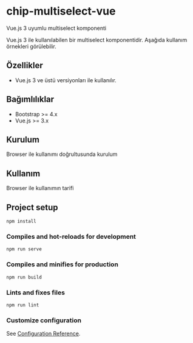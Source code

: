 # chip-multiselect-vue
Vue.js 3 uyumlu multiselect komponenti

Vue.js 3 ile kullanılabilen bir multiselect komponentidir. Aşağıda kullanım örnekleri görülebilir.

## Özellikler
* Vue.js 3 ve üstü versiyonları ile kullanılır.

## Bağımlılıklar
* Bootstrap >= 4.x
* Vue.js >= 3.x

## Kurulum
Browser ile kullanımı doğrultusunda kurulum

## Kullanım
Browser ile kullanımın tarifi

## Project setup
```
npm install
```

### Compiles and hot-reloads for development
```
npm run serve
```

### Compiles and minifies for production
```
npm run build
```

### Lints and fixes files
```
npm run lint
```

### Customize configuration
See [Configuration Reference](https://cli.vuejs.org/config/).



